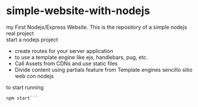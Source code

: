 # simple-website-with-nodejs
my First Nodejs/Express Website. This is the repository of a simple nodejs real project  
start a nodejs project
- create routes for your server application  
- to use a template engine like ejs, handlebars, pug, etc. 
- Call Assets from CDNs and use static files 
- Divide content using partials feature from Template engines sencillo sitio web con nodejs

to start running
```npm run dev, or
npm start```
